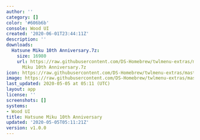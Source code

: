 ```yaml
---
author: ''
category: []
color: '#606b6b'
console: Wood UI
created: '2020-06-01T23:44:11Z'
description: ''
downloads:
  Hatsune Miku 10th Anniversary.7z:
    size: 16980
    url: https://raw.githubusercontent.com/DS-Homebrew/twlmenu-extras/master/_nds/TWiLightMenu/akmenu/themes/Hatsune
      Miku 10th Anniversary.7z
icon: https://raw.githubusercontent.com/DS-Homebrew/twlmenu-extras/master/_nds/TWiLightMenu/akmenu/themes/meta/Hatsune%20Miku%2010th%20Anniversary/icon.png
image: https://raw.githubusercontent.com/DS-Homebrew/twlmenu-extras/master/_nds/TWiLightMenu/akmenu/themes/meta/Hatsune%20Miku%2010th%20Anniversary/icon.png
last_updated: 2020-05-05 at 05:11 (UTC)
layout: app
license: ''
screenshots: []
systems:
- Wood UI
title: Hatsune Miku 10th Anniversary
updated: '2020-05-05T05:11:21Z'
version: v1.0.0
---
```

